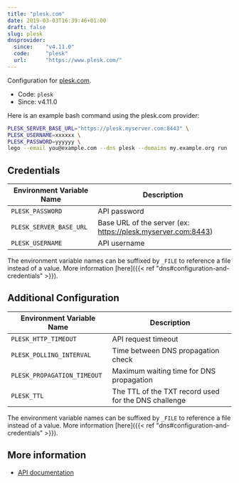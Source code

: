 ```yaml
---
title: "plesk.com"
date: 2019-03-03T16:39:46+01:00
draft: false
slug: plesk
dnsprovider:
  since:    "v4.11.0"
  code:     "plesk"
  url:      "https://www.plesk.com/"
---
```


<!-- THIS DOCUMENTATION IS AUTO-GENERATED. PLEASE DO NOT EDIT. -->
<!-- providers/dns/plesk/plesk.toml -->
<!-- THIS DOCUMENTATION IS AUTO-GENERATED. PLEASE DO NOT EDIT. -->


Configuration for [plesk.com](https://www.plesk.com/).


<!--more-->

- Code: `plesk`
- Since: v4.11.0


Here is an example bash command using the plesk.com provider:

```bash
PLESK_SERVER_BASE_URL="https://plesk.myserver.com:8443" \
PLESK_USERNAME=xxxxxx \
PLESK_PASSWORD=yyyyyy \
lego --email you@example.com --dns plesk --domains my.example.org run
```




## Credentials

| Environment Variable Name | Description |
|-----------------------|-------------|
| `PLESK_PASSWORD` | API password |
| `PLESK_SERVER_BASE_URL` | Base URL of the server (ex: https://plesk.myserver.com:8443) |
| `PLESK_USERNAME` | API username |

The environment variable names can be suffixed by `_FILE` to reference a file instead of a value.
More information [here]({{< ref "dns#configuration-and-credentials" >}}).


## Additional Configuration

| Environment Variable Name | Description |
|--------------------------------|-------------|
| `PLESK_HTTP_TIMEOUT` | API request timeout |
| `PLESK_POLLING_INTERVAL` | Time between DNS propagation check |
| `PLESK_PROPAGATION_TIMEOUT` | Maximum waiting time for DNS propagation |
| `PLESK_TTL` | The TTL of the TXT record used for the DNS challenge |

The environment variable names can be suffixed by `_FILE` to reference a file instead of a value.
More information [here]({{< ref "dns#configuration-and-credentials" >}}).




## More information

- [API documentation](https://docs.plesk.com/en-US/obsidian/api-rpc/about-xml-api/reference.28784/)

<!-- THIS DOCUMENTATION IS AUTO-GENERATED. PLEASE DO NOT EDIT. -->
<!-- providers/dns/plesk/plesk.toml -->
<!-- THIS DOCUMENTATION IS AUTO-GENERATED. PLEASE DO NOT EDIT. -->
